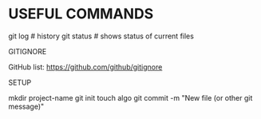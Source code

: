 # USEFUL COMMANDS

git log # history
git status # shows status of current files


GITIGNORE

GitHub list: https://github.com/github/gitignore

SETUP


mkdir project-name
git init
touch algo
git commit -m "New file (or other git message)"
